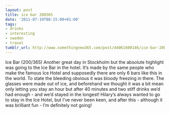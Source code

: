 ```yaml
---
layout: post
title: ice bar 200365
date: '2011-07-19T08:15:00+01:00'
tags:
- drinks
- interesting
- sweden
- travel
tumblr_url: http://www.somethingnew365.com/post/44061600146/ice-bar-200365
---
```

Ice Bar (200/365)
Another great day in Stockholm but the absolute highlight was going to the Ice Bar in the hotel.
It’s made by the same people who make the famous Ice Hotel and supposedly there are only 6 bars like this in the world. To state the bleeding obvious it was bloody freezing in there. The glasses were made out of ice, and beforehand we thought it was a bit mean only letting you stay an hour but after 40 minutes and two stiff drinks we’d had enough - and we’d stayed in the longest!
Hilary’s always wanted to go to stay in the Ice Hotel, but I’ve never been keen, and after this - although it was brilliant fun - I’m definitely not going!
